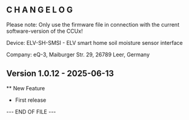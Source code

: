C H A N G E L O G
-----------------

Please note: Only use the firmware file in connection with the current software-version of the CCUx!

Device:      ELV-SH-SMSI - ELV smart home soil moisture sensor interface

Company:     eQ-3, Maiburger Str. 29, 26789 Leer, Germany



Version 1.0.12 - 2025-06-13
--------------------------------------------------------------

** New Feature
   * First release



--- END OF FILE ---

